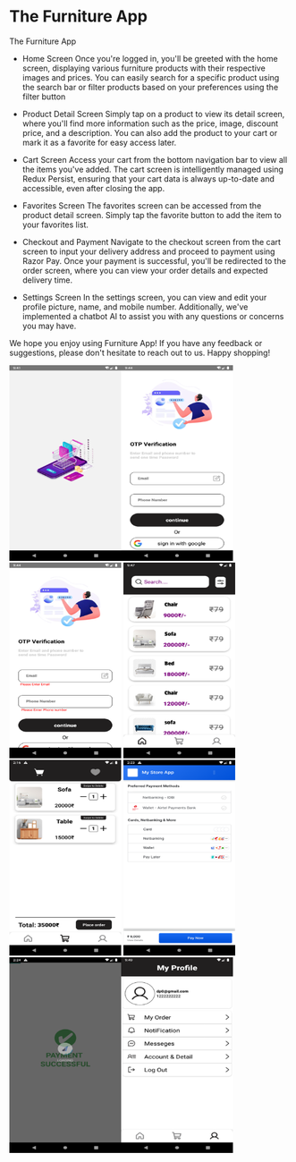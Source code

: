 # The Furniture App
The Furniture App

* Home Screen
Once you're logged in, you'll be greeted with the home screen, displaying various furniture products with their respective images and prices. You can easily search for a specific product using the search bar or filter products based on your preferences using the filter  button 

* Product Detail Screen
Simply tap on a product to view its detail screen, where you'll find more information such as the price, image, discount price, and a description. You can also add the product to your cart or mark it as a favorite for easy access later.

* Cart Screen
Access your cart from the bottom navigation bar to view all the items you've added. The cart screen is intelligently managed using Redux Persist, ensuring that your cart data is always up-to-date and accessible, even after closing the app.

* Favorites Screen
The favorites screen can be accessed from the product detail screen. Simply tap the favorite button to add the item to your favorites list.

* Checkout and Payment
Navigate to the checkout screen from the cart screen to input your delivery address and proceed to payment using Razor Pay. Once your payment is successful, you'll be redirected to the order screen, where you can view your order details and expected delivery time.

* Settings Screen
In the settings screen, you can view and edit your profile picture, name, and mobile number. Additionally, we've implemented a chatbot AI to assist you with any questions or concerns you may have.

We hope you enjoy using Furniture App! If you have any feedback or suggestions, please don't hesitate to reach out to us. Happy shopping!

<img src="./screenshort/2.png" width="200" height="350"/><img src="./screenshort/3.png" width="200" height="350"/><img src="./screenshort/4.png" width="200" height="350"/>
<img src="./screenshort/5.png" width="200" height="350"/><img src="./screenshort/6.png" width="200" height="350"/>
<img src="./screenshort/7.png" width="200" height="350"/><img src="./screenshort/8.png" width="200" height="350"/><img src="./screenshort/1.png" width="200" height="350"/>
